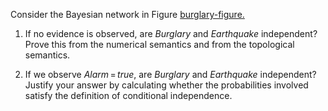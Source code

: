 

Consider the Bayesian network in
Figure <a class="insideBookFigRef" id="insidebookfigref" target="_blank" href="https://aimacode.github.io/aima-exercises/figures/burglary-figure.png">burglary-figure.</a><br>

1.  If no evidence is observed, are ${Burglary}$ and ${Earthquake}$
    independent? Prove this from the numerical semantics and from the
    topological semantics.<br>

2.  If we observe ${Alarm}{{\,=\,}}{true}$, are ${Burglary}$ and
    ${Earthquake}$ independent? Justify your answer by calculating
    whether the probabilities involved satisfy the definition of
    conditional independence.
